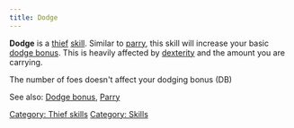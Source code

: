 ```yaml
---
title: Dodge
---
```


**Dodge** is a [thief](thief "wikilink") [skill](skill "wikilink").
Similar to [parry](parry "wikilink"), this skill will increase your
basic [dodge bonus](dodge_bonus "wikilink"). This is heavily affected by
[dexterity](dexterity "wikilink") and the amount you are carrying.

The number of foes doesn't affect your dodging bonus (DB)

See also: [Dodge bonus](Dodge_bonus "wikilink"),
[Parry](Parry "wikilink")

[Category: Thief skills](Category:_Thief_skills "wikilink") [Category:
Skills](Category:_Skills "wikilink")